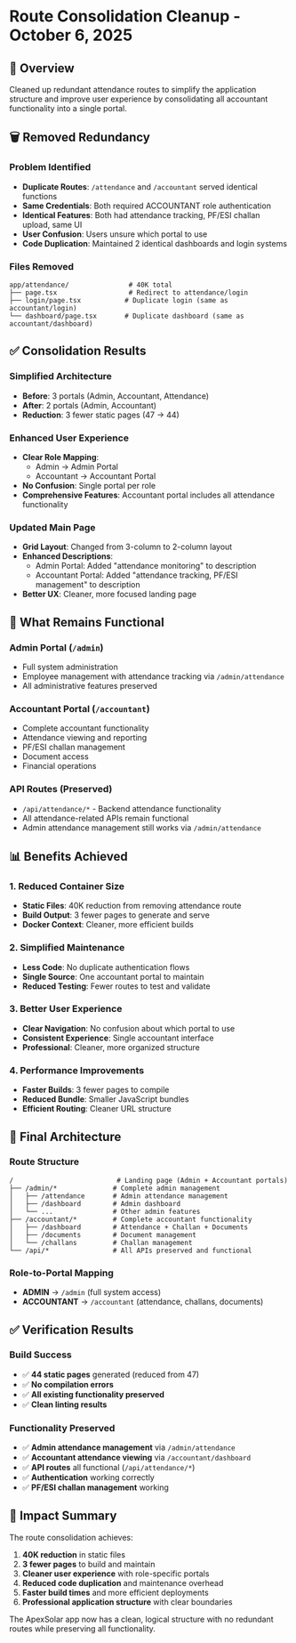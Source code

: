 # Route Consolidation Cleanup - October 6, 2025

## 🎯 Overview
Cleaned up redundant attendance routes to simplify the application structure and improve user experience by consolidating all accountant functionality into a single portal.

## 🗑️ Removed Redundancy

### Problem Identified
- **Duplicate Routes**: `/attendance` and `/accountant` served identical functions
- **Same Credentials**: Both required ACCOUNTANT role authentication
- **Identical Features**: Both had attendance tracking, PF/ESI challan upload, same UI
- **User Confusion**: Users unsure which portal to use
- **Code Duplication**: Maintained 2 identical dashboards and login systems

### Files Removed
```
app/attendance/               # 40K total
├── page.tsx                  # Redirect to attendance/login
├── login/page.tsx           # Duplicate login (same as accountant/login)
└── dashboard/page.tsx       # Duplicate dashboard (same as accountant/dashboard)
```

## ✅ Consolidation Results

### Simplified Architecture
- **Before**: 3 portals (Admin, Accountant, Attendance)
- **After**: 2 portals (Admin, Accountant)
- **Reduction**: 3 fewer static pages (47 → 44)

### Enhanced User Experience
- **Clear Role Mapping**: 
  - Admin → Admin Portal
  - Accountant → Accountant Portal
- **No Confusion**: Single portal per role
- **Comprehensive Features**: Accountant portal includes all attendance functionality

### Updated Main Page
- **Grid Layout**: Changed from 3-column to 2-column layout
- **Enhanced Descriptions**: 
  - Admin Portal: Added "attendance monitoring" to description
  - Accountant Portal: Added "attendance tracking, PF/ESI management" to description
- **Better UX**: Cleaner, more focused landing page

## 🔧 What Remains Functional

### Admin Portal (`/admin`)
- Full system administration
- Employee management with attendance tracking via `/admin/attendance`
- All administrative features preserved

### Accountant Portal (`/accountant`)
- Complete accountant functionality
- Attendance viewing and reporting
- PF/ESI challan management
- Document access
- Financial operations

### API Routes (Preserved)
- `/api/attendance/*` - Backend attendance functionality
- All attendance-related APIs remain functional
- Admin attendance management still works via `/admin/attendance`

## 📊 Benefits Achieved

### 1. Reduced Container Size
- **Static Files**: 40K reduction from removing attendance route
- **Build Output**: 3 fewer pages to generate and serve
- **Docker Context**: Cleaner, more efficient builds

### 2. Simplified Maintenance
- **Less Code**: No duplicate authentication flows
- **Single Source**: One accountant portal to maintain
- **Reduced Testing**: Fewer routes to test and validate

### 3. Better User Experience
- **Clear Navigation**: No confusion about which portal to use
- **Consistent Experience**: Single accountant interface
- **Professional**: Cleaner, more organized structure

### 4. Performance Improvements
- **Faster Builds**: 3 fewer pages to compile
- **Reduced Bundle**: Smaller JavaScript bundles
- **Efficient Routing**: Cleaner URL structure

## 🎯 Final Architecture

### Route Structure
```
/                          # Landing page (Admin + Accountant portals)
├── /admin/*              # Complete admin management
│   ├── /attendance       # Admin attendance management
│   ├── /dashboard        # Admin dashboard
│   └── ...               # Other admin features
├── /accountant/*         # Complete accountant functionality  
│   ├── /dashboard        # Attendance + Challan + Documents
│   ├── /documents        # Document management
│   └── /challans         # Challan management
└── /api/*                # All APIs preserved and functional
```

### Role-to-Portal Mapping
- **ADMIN** → `/admin` (full system access)
- **ACCOUNTANT** → `/accountant` (attendance, challans, documents)

## ✅ Verification Results

### Build Success
- ✅ **44 static pages** generated (reduced from 47)
- ✅ **No compilation errors**
- ✅ **All existing functionality preserved**
- ✅ **Clean linting results**

### Functionality Preserved
- ✅ **Admin attendance management** via `/admin/attendance`
- ✅ **Accountant attendance viewing** via `/accountant/dashboard`
- ✅ **API routes** all functional (`/api/attendance/*`)
- ✅ **Authentication** working correctly
- ✅ **PF/ESI challan management** working

## 🚀 Impact Summary

The route consolidation achieves:

1. **40K reduction** in static files
2. **3 fewer pages** to build and maintain
3. **Cleaner user experience** with role-specific portals
4. **Reduced code duplication** and maintenance overhead
5. **Faster build times** and more efficient deployments
6. **Professional application structure** with clear boundaries

The ApexSolar app now has a clean, logical structure with no redundant routes while preserving all functionality.
